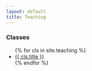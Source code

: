```yaml
---
layout: default
title: Teaching
---
```


### Classes
<ul>
  {% for cls in site.teaching %}
    <li>
      <a href="{{ cls.url }}">{{ cls.title }}</a>
    </li>
  {% endfor %}
</ul>